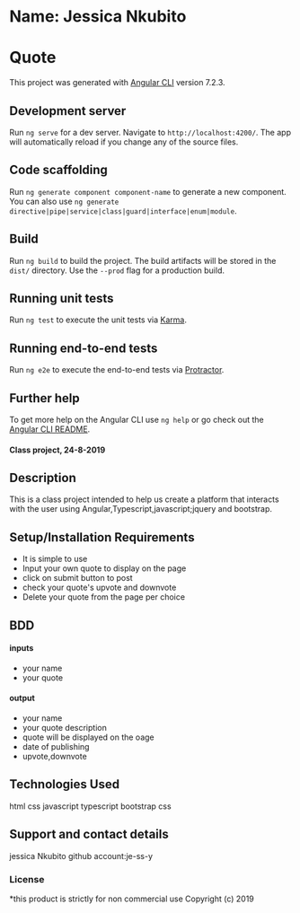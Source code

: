 # Name: Jessica Nkubito
# Quote

This project was generated with [Angular CLI](https://github.com/angular/angular-cli) version 7.2.3.

## Development server

Run `ng serve` for a dev server. Navigate to `http://localhost:4200/`. The app will automatically reload if you change any of the source files.

## Code scaffolding

Run `ng generate component component-name` to generate a new component. You can also use `ng generate directive|pipe|service|class|guard|interface|enum|module`.

## Build

Run `ng build` to build the project. The build artifacts will be stored in the `dist/` directory. Use the `--prod` flag for a production build.

## Running unit tests

Run `ng test` to execute the unit tests via [Karma](https://karma-runner.github.io).

## Running end-to-end tests

Run `ng e2e` to execute the end-to-end tests via [Protractor](http://www.protractortest.org/).

## Further help

To get more help on the Angular CLI use `ng help` or go check out the [Angular CLI README](https://github.com/angular/angular-cli/blob/master/README.md).
#### Class project, 24-8-2019
## Description
This is a class project intended to help us create a platform that interacts with the user using  Angular,Typescript,javascript;jquery and bootstrap.
## Setup/Installation Requirements
* It is simple to use
* Input your own quote to display on the page
* click on submit button to post
* check your quote's upvote and downvote
* Delete your quote from the page per choice

## BDD
#### inputs
* your name
* your quote
#### output
* your name 
* your quote description
* quote will be displayed on the oage
* date of publishing 
* upvote,downvote
## Technologies Used
html
css
javascript
typescript
bootstrap
css
## Support and contact details
jessica Nkubito
github account:je-ss-y
### License
*this product is strictly for non commercial use
Copyright (c) 2019 